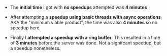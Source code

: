 - The **initial time** I got with **no speedups** attempted was **4 minutes**

- After attempting a **speedup using basic threads with async operations**, AKA the "minimum viable product", the time was also **4 minutes** so no speedup here.

- Finally I **attempted a speedup with a ring buffer**. This resulted in a time of **3 minutes** before the server was done. Not a signifcant speedup, but a speedup nonetheless.